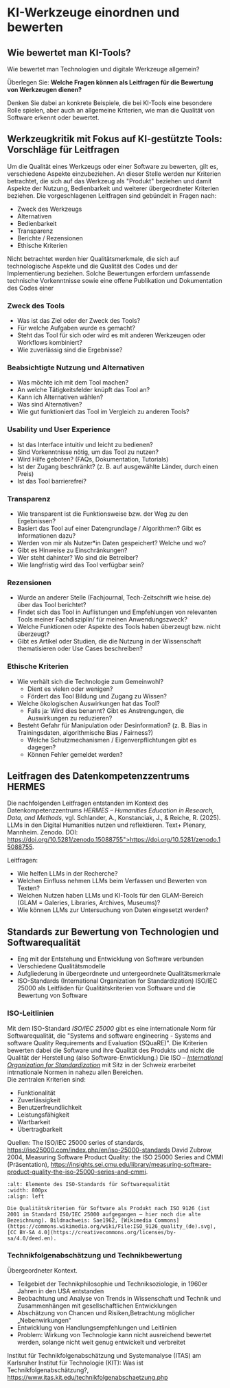# KI-Werkzeuge einordnen und bewerten

## Wie bewertet man KI-Tools? 

Wie bewertet man Technologien und digitale Werkzeuge allgemein?

Überlegen Sie: **Welche Fragen können als Leitfragen für die Bewertung von Werkzeugen dienen?**

Denken Sie dabei an konkrete Beispiele, die bei KI-Tools eine besondere Rolle spielen, aber auch an allgemeine Kriterien, wie man die Qualität von Software erkennt oder bewertet.

## Werkzeugkritik mit Fokus auf KI-gestützte Tools: Vorschläge für Leitfragen

Um die Qualität eines Werkzeugs oder einer Software zu bewerten, gilt es, verschiedene Aspekte einzubeziehen. An dieser Stelle werden nur Kriterien betrachtet, die sich auf das Werkzeug als "Produkt" beziehen und damit Aspekte der Nutzung, Bedienbarkeit und weiterer übergeordneter Kriterien beziehen. Die vorgeschlagenen Leitfragen sind gebündelt in Fragen nach:
- Zweck des Werkzeugs
- Alternativen
- Bedienbarkeit
- Transparenz
- Berichte / Rezensionen
- Ethische Kriterien 

Nicht betrachtet werden hier Qualitätsmerkmale, die sich auf technologische Aspekte und die Qualität des Codes und der Implementierung beziehen. Solche Bewertungen erfordern umfassende technische Vorkenntnisse sowie eine offene Publikation und Dokumentation des Codes einer

### Zweck des Tools

- Was ist das Ziel oder der Zweck des Tools? 
- Für welche Aufgaben wurde es gemacht?
- Steht das Tool für sich oder wird es mit anderen Werkzeugen oder Workflows kombiniert?
- Wie zuverlässig sind die Ergebnisse?


### Beabsichtigte Nutzung und Alternativen

- Was möchte ich mit dem Tool machen?
- An welche Tätigkeitsfelder knüpft das Tool an?
- Kann ich Alternativen wählen?
- Was sind Alternativen?
- Wie gut funktioniert das Tool im Vergleich zu anderen Tools?


### Usability und User Experience

- Ist das Interface intuitiv und leicht zu bedienen?
- Sind Vorkenntnisse nötig, um das Tool zu nutzen?
- Wird Hilfe geboten? (FAQs, Dokumentation, Tutorials)
- Ist der Zugang beschränkt? (z. B. auf ausgewählte Länder, durch einen Preis)
- Ist das Tool barrierefrei?


### Transparenz

- Wie transparent ist die Funktionsweise bzw. der Weg zu den Ergebnissen?
- Basiert das Tool auf einer Datengrundlage / Algorithmen? Gibt es Informationen dazu?
- Werden von mir als Nutzer*in Daten gespeichert? Welche und wo?
- Gibt es Hinweise zu Einschränkungen?
- Wer steht dahinter? Wo sind die Betreiber?
- Wie langfristig wird das Tool verfügbar sein?


### Rezensionen

- Wurde an anderer Stelle (Fachjournal, Tech-Zeitschrift wie heise.de) über das Tool berichtet?
- Findet sich das Tool in Auflistungen und Empfehlungen von relevanten Tools meiner Fachdisziplin/ für meinen Anwendungszweck?
- Welche Funktionen oder Aspekte des Tools haben überzeugt bzw. nicht überzeugt?
- Gibt es Artikel oder Studien, die die Nutzung in der Wissenschaft thematisieren oder Use Cases beschreiben?


### Ethische Kriterien

- Wie verhält sich die Technologie zum Gemeinwohl? 
    - Dient es vielen oder wenigen?
    - Fördert das Tool Bildung und Zugang zu Wissen?
- Welche ökologischen Auswirkungen hat das Tool?
    - Falls ja: Wird dies benannt? Gibt es Anstrengungen, die Auswirkungen zu reduzieren?
- Besteht Gefahr für Manipulation oder Desinformation? (z. B. Bias in Trainingsdaten, algorithmische Bias / Fairness?)
    - Welche Schutzmechanismen / Eigenverpflichtungen gibt es dagegen?
    - Können Fehler gemeldet werden?


## Leitfragen des Datenkompetenzzentrums HERMES

Die nachfolgenden Leitfragen entstanden im Kontext des Datenkompetenzzentrums *HERMES – Humanities Education in Research, Data, and Methods*, vgl. Schlander, A., Konstanciak, J., & Reiche, R. (2025). LLMs in den Digital Humanities nutzen und reflektieren. Text+ Plenary, Mannheim. Zenodo. DOI: https://doi.org/10.5281/zenodo.15088755">https://doi.org/10.5281/zenodo.15088755.

Leitfragen: 
- Wie helfen LLMs in der Recherche?
- Welchen Einfluss nehmen LLMs beim Verfassen und Bewerten von Texten?
- Welchen Nutzen haben LLMs und KI-Tools für den GLAM-Bereich (GLAM = Galeries, Libraries, Archives, Museums)?
- Wie können LLMs zur Untersuchung von Daten eingesetzt werden?


## Standards zur Bewertung von Technologien und Softwarequalität 

- Eng mit der Entstehung und Entwicklung  von Software verbunden
- Verschiedene Qualitätsmodelle
- Aufgliederung in übergeordnete und untergeordnete Qualitätsmerkmale
- ISO-Standards (International Organization for Standardization) ISO/IEC 25000 als Leitfäden für Qualitätskriterien von Software und die Bewertung von Software


### ISO-Leitlinien

Mit dem ISO-Standard *ISO/IEC 25000* gibt es eine internationale Norm für Softwarequalität, die "Systems and software engineering - Systems and software Quality Requirements and Evaluation (SQuaRE)". Die Kriterien bewerten dabei die Software und ihre Qualität des Produkts und nicht die Qualität der Herstellung (also Software-Enwticklung.) Die ISO – *[International Organization for Standardization](https://www.iso.org/about)*  mit Sitz in der Schweiz erarbeitet intrnationale Normen in nahezu allen Bereichen.  
Die zentralen Kriterien sind:
- Funktionalität
- Zuverlässigkeit
- Benutzerfreundlichkeit
- Leistungsfähigkeit
- Wartbarkeit
- Übertragbarkeit

Quellen: 
The ISO/IEC 25000 series of standards, https://iso25000.com/index.php/en/iso-25000-standards
David Zubrow, 2004, Measuring Software Product Quality: the ISO 25000 Series and CMMI (Präsentation), https://insights.sei.cmu.edu/library/measuring-software-product-quality-the-iso-25000-series-and-cmmi.

```{figure} img/iso-standard-9126.png
:alt: Elemente des ISO-Standards für Softwarequalität
:width: 800px
:align: left

Die Qualitätskriterien für Software als Produkt nach ISO 9126 (ist 2001 im Standard ISO/IEC 25000 aufgegangen – hier noch die alte Bezeichnung). Bildnachweis: Sae1962, [Wikimedia Commons](https://commons.wikimedia.org/wiki/File:ISO_9126_quality_(de).svg), [CC BY-SA 4.0](https://creativecommons.org/licenses/by-sa/4.0/deed.en). 
```


### Technikfolgenabschätzung und Technikbewertung

Übergeordneter Kontext. 

- Teilgebiet der Technikphilosophie und Techniksoziologie, in 1960er Jahren in den USA entstanden
- Beobachtung und Analyse von Trends in Wissenschaft und Technik und Zusammenhängen mit gesellschaftlichen Entwicklungen
- Abschätzung von Chancen und Risiken,Betrachtung möglicher „Nebenwirkungen“
- Entwicklung von Handlungsempfehlungen und Leitlinien
- Problem: Wirkung von Technologie kann nicht ausreichend bewertet werden, solange nicht weit genug entwickelt und verbreitet

Institut für Technikfolgen­abschätzung und System­analyse (ITAS) am Karlsruher Institut für Technologie (KIT): 
Was ist Technikfolgenabschätzung?, https://www.itas.kit.edu/technikfolgenabschaetzung.php

